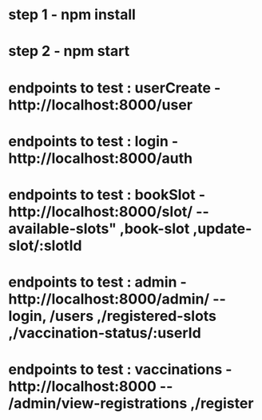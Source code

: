 # step 1 - npm install

# step 2 - npm start

# endpoints to test : userCreate - http://localhost:8000/user

# endpoints to test : login - http://localhost:8000/auth

# endpoints to test : bookSlot - http://localhost:8000/slot/ --available-slots" ,book-slot ,update-slot/:slotId

# endpoints to test : admin - http://localhost:8000/admin/ -- login, /users ,/registered-slots ,/vaccination-status/:userId

# endpoints to test : vaccinations - http://localhost:8000 -- /admin/view-registrations ,/register

